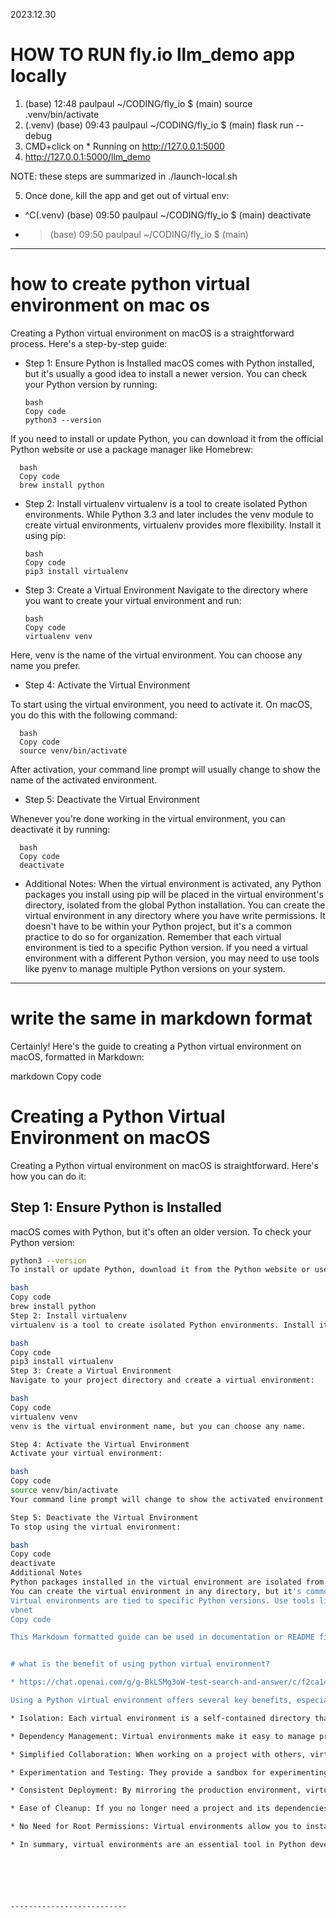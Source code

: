 2023.12.30

# HOW TO RUN fly.io llm_demo app locally

1. (base)  12:48 paulpaul ~/CODING/fly_io $  (main) source .venv/bin/activate
2. (.venv) (base)  09:43 paulpaul ~/CODING/fly_io $  (main) flask run --debug
3. CMD+click on  * Running on http://127.0.0.1:5000
4. http://127.0.0.1:5000/llm_demo

NOTE: these steps are summarized in ./launch-local.sh

5. Once done, kill the app and get out of virtual env:
* ^C(.venv) (base)  09:50 paulpaul ~/CODING/fly_io $  (main) deactivate
* > (base)  09:50 paulpaul ~/CODING/fly_io $  (main) 

--------------------

# how to create python virtual environment on mac os

Creating a Python virtual environment on macOS is a straightforward process. Here's a step-by-step guide:

* Step 1: Ensure Python is Installed
macOS comes with Python installed, but it's usually a good idea to install a newer version. You can check your Python version by running:

      bash
      Copy code
      python3 --version

If you need to install or update Python, you can download it from the official Python website or use a package manager like Homebrew:

      bash
      Copy code
      brew install python

* Step 2: Install virtualenv
virtualenv is a tool to create isolated Python environments. While Python 3.3 and later includes the venv module to create virtual environments, virtualenv provides more flexibility. Install it using pip:

      bash
      Copy code
      pip3 install virtualenv

* Step 3: Create a Virtual Environment
Navigate to the directory where you want to create your virtual environment and run:

      bash
      Copy code
      virtualenv venv

Here, venv is the name of the virtual environment. You can choose any name you prefer.

* Step 4: Activate the Virtual Environment

To start using the virtual environment, you need to activate it. On macOS, you do this with the following command:

      bash
      Copy code
      source venv/bin/activate

After activation, your command line prompt will usually change to show the name of the activated environment.

* Step 5: Deactivate the Virtual Environment

Whenever you're done working in the virtual environment, you can deactivate it by running:

      bash
      Copy code
      deactivate

* Additional Notes: When the virtual environment is activated, any Python packages you install using pip will be placed in the virtual environment's directory, isolated from the global Python installation.
You can create the virtual environment in any directory where you have write permissions. It doesn't have to be within your Python project, but it's a common practice to do so for organization.
Remember that each virtual environment is tied to a specific Python version. If you need a virtual environment with a different Python version, you may need to use tools like pyenv to manage multiple Python versions on your system.


--------------------------


# write the same in markdown format

Certainly! Here's the guide to creating a Python virtual environment on macOS, formatted in Markdown:

markdown
Copy code
# Creating a Python Virtual Environment on macOS

Creating a Python virtual environment on macOS is straightforward. Here's how you can do it:

## Step 1: Ensure Python is Installed

macOS comes with Python, but it's often an older version. To check your Python version:

```bash
python3 --version
To install or update Python, download it from the Python website or use Homebrew:

bash
Copy code
brew install python
Step 2: Install virtualenv
virtualenv is a tool to create isolated Python environments. Install it using pip:

bash
Copy code
pip3 install virtualenv
Step 3: Create a Virtual Environment
Navigate to your project directory and create a virtual environment:

bash
Copy code
virtualenv venv
venv is the virtual environment name, but you can choose any name.

Step 4: Activate the Virtual Environment
Activate your virtual environment:

bash
Copy code
source venv/bin/activate
Your command line prompt will change to show the activated environment.

Step 5: Deactivate the Virtual Environment
To stop using the virtual environment:

bash
Copy code
deactivate
Additional Notes
Python packages installed in the virtual environment are isolated from the global Python installation.
You can create the virtual environment in any directory, but it's common to create it within your Python project for organization.
Virtual environments are tied to specific Python versions. Use tools like pyenv to manage multiple Python versions.
vbnet
Copy code

This Markdown formatted guide can be used in documentation or README files for better readability and formatting on platforms that support Markdown, like GitHub or Bitbucket.


# what is the benefit of using python virtual environment? 

* https://chat.openai.com/g/g-BkLSMg3oW-test-search-and-answer/c/f2ca1431-da1f-448d-a03f-17383abcb75d

Using a Python virtual environment offers several key benefits, especially in terms of managing dependencies, versions, and overall project isolation. Here's a breakdown of the primary advantages:

* Isolation: Each virtual environment is a self-contained directory that houses the Python executable files and a copy of the Python standard library. This isolation ensures that projects can have their own dependencies, irrespective of the dependencies of other projects. This is particularly useful when working on multiple projects on the same machine that may require different versions of the same package.

* Dependency Management: Virtual environments make it easy to manage project-specific dependencies. You can install, upgrade, and remove packages in a virtual environment without affecting other projects or the global Python installation. This helps maintain a clean project structure and avoids "dependency hell," where conflicting package versions can disrupt project functionality.

* Simplified Collaboration: When working on a project with others, virtual environments ensure that all collaborators are using the same package versions, making it easier to replicate bugs and test features. Combined with a requirements.txt file, virtual environments ensure that anyone can set up an identical development environment quickly and easily.

* Experimentation and Testing: They provide a sandbox for experimenting with different package versions to test their compatibility and functionality without risking the stability of your main Python setup. This is particularly beneficial for testing new packages or upgrades.

* Consistent Deployment: By mirroring the production environment, virtual environments can help reduce discrepancies between development and production. This consistency is crucial for minimizing bugs and issues that arise from environment inconsistencies when deploying an application.

* Ease of Cleanup: If you no longer need a project and its dependencies, you can simply delete its virtual environment directory. This cleanup is much simpler compared to uninstalling packages from the global Python installation.

* No Need for Root Permissions: Virtual environments allow you to install packages and make changes to the Python environment without needing root access. This is particularly beneficial in shared systems where you may not have permission to modify the system-wide Python installation.

* In summary, virtual environments are an essential tool in Python development for ensuring consistency, managing dependencies, and maintaining the overall health and integrity of your Python projects.






--------------------------
